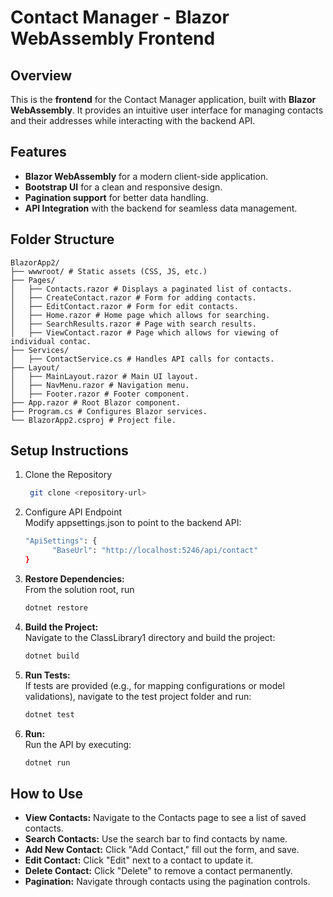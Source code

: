 # Contact Manager - Blazor WebAssembly Frontend

## Overview

This is the **frontend** for the Contact Manager application, built with **Blazor WebAssembly**. It provides an
intuitive user interface for managing contacts and their addresses while interacting with the backend API.

## Features

- **Blazor WebAssembly** for a modern client-side application.
- **Bootstrap UI** for a clean and responsive design.
- **Pagination support** for better data handling.
- **API Integration** with the backend for seamless data management.

## Folder Structure

```
BlazorApp2/
├── wwwroot/ # Static assets (CSS, JS, etc.)
├── Pages/
│   ├── Contacts.razor # Displays a paginated list of contacts.
│   ├── CreateContact.razor # Form for adding contacts.
│   ├── EditContact.razor # Form for edit contacts.
│   ├── Home.razor # Home page which allows for searching.
│   ├── SearchResults.razor # Page with search results.
│   ├── ViewContact.razor # Page which allows for viewing of individual contac.
├── Services/
│   ├── ContactService.cs # Handles API calls for contacts.
├── Layout/
│   ├── MainLayout.razor # Main UI layout.
│   ├── NavMenu.razor # Navigation menu.
│   ├── Footer.razor # Footer component.
├── App.razor # Root Blazor component.
├── Program.cs # Configures Blazor services.
└── BlazorApp2.csproj # Project file.
```

## Setup Instructions

1. Clone the Repository
   ```bash
    git clone <repository-url>

2. Configure API Endpoint  
   Modify appsettings.json to point to the backend API:
   ```bash
   "ApiSettings": {
         "BaseUrl": "http://localhost:5246/api/contact"
   }

3. **Restore Dependencies:**  
   From the solution root, run
    ```bash
    dotnet restore

4. **Build the Project:**  
   Navigate to the ClassLibrary1 directory and build the project:
   ```bash
   dotnet build 

5. **Run Tests:**  
   If tests are provided (e.g., for mapping configurations or model validations), navigate to the test project folder
   and run:
   ```bash
   dotnet test

6. **Run:**  
   Run the API by executing:
   ```bash
   dotnet run

## How to Use

* **View Contacts:** Navigate to the Contacts page to see a list of saved contacts.
* **Search Contacts:** Use the search bar to find contacts by name.
* **Add New Contact:** Click "Add Contact," fill out the form, and save.
* **Edit Contact:** Click "Edit" next to a contact to update it.
* **Delete Contact:** Click "Delete" to remove a contact permanently.
* **Pagination:** Navigate through contacts using the pagination controls.